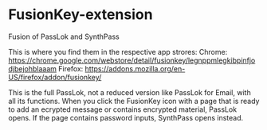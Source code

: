 # FusionKey-extension
Fusion of PassLok and SynthPass

This is where you find them in the respective app strores:
Chrome: https://chrome.google.com/webstore/detail/fusionkey/legnppmlegkibpinfjodjbejohblaaam
Firefox: https://addons.mozilla.org/en-US/firefox/addon/fusionkey/

This is the full PassLok, not a reduced version like PassLok for Email, with all its functions. When you click the FusionKey icon with 
a page that is ready to add an ecrypted message or contains encrypted material, PassLok opens. If the page contains password inputs,
SynthPass opens instead.
